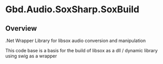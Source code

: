 # Gbd.Audio.SoxSharp.SoxBuild

## Overview

.Net Wrapper Library for libsox audio conversion and manipulation

This code base is a basis for the build of libsox as a dll / dynamic library using swig as a wrapper
